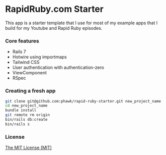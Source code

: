 # RapidRuby.com Starter

This app is a starter template that I use for most of my example apps that I build for my Youtube and Rapid Ruby episodes.

### Core features

- Rails 7
- Hotwire using importmaps
- Tailwind CSS
- User authentication with authentication-zero
- ViewComponent
- RSpec

### Creating a fresh app

```sh
git clone git@github.com:phawk/rapid-ruby-starter.git new_project_name
cd new_project_name
bundle install
git remote rm origin
bin/rails db:create
bin/rails s
```

### License

[The MIT License (MIT)](LICENSE.txt)
